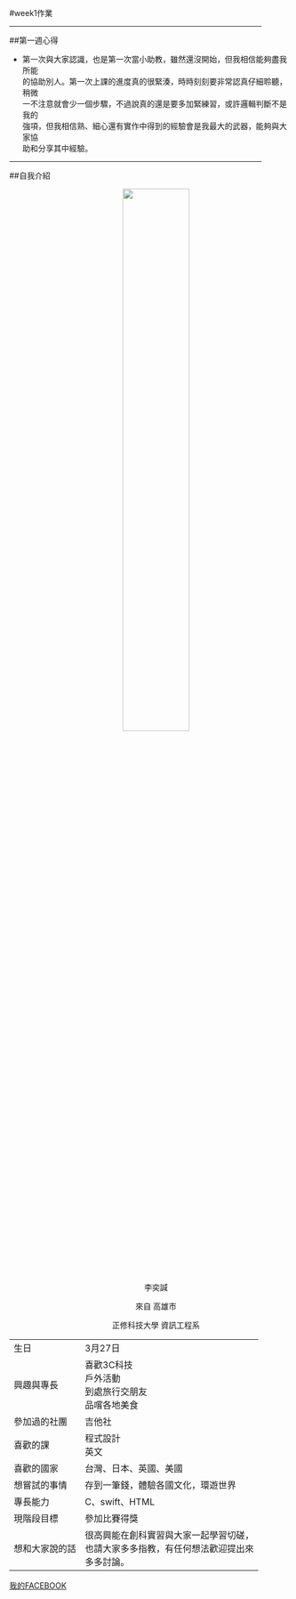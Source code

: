 #week1作業
<!--我是分隔線-->

<hr size="5" align="center" noshade width="90%" color="0000ff">
##第一週心得

*   第一次與大家認識，也是第一次當小助教，雖然還沒開始，但我相信能夠盡我所能<br>
    的協助別人。第一次上課的進度真的很緊湊，時時刻刻要非常認真仔細聆聽，稍微<br>
    一不注意就會少一個步驟，不過說真的還是要多加緊練習，或許邏輯判斷不是我的<br>
    強項，但我相信熟、細心還有實作中得到的經驗會是我最大的武器，能夠與大家協<br>
    助和分享其中經驗。
<!--我是分隔線-->

<hr size="5" align="center" noshade width="90%" color="0000ff">
##自我介紹
<ul>
   <div align="center"><img src=https://goo.gl/OTEM1M height="50%" width="50%" /><p>
		李奕諴<p>
        來自 高雄市<p>
        正修科技大學 資訊工程系
    </div>

</ul>
<center>
<table border=0 width=450>
<tr>
    <td>生日</td>
    <td>3月27日</td>
<tr>
    <td>興趣與專長</td>
    <td>
        喜歡3C科技<br>
        戶外活動<br>
        到處旅行交朋友<br>
        品嚐各地美食
    </td>
<tr>
    <td>參加過的社團</td>
    <td>吉他社</td>
<tr>
    <td>喜歡的課</td>
    <td>
        程式設計<br>
        英文
    </td>
<tr>
    <td>喜歡的國家</td>
    <td>台灣、日本、英國、美國</td>
<tr>
    <td>想嘗試的事情</td>
    <td>存到一筆錢，體驗各國文化，環遊世界</td>
<tr>
    <td>專長能力</td>
    <td>C、swift、HTML</td>
<tr>
    <td>現階段目標</td>
    <td>參加比賽得獎</td>
<tr>
    <td>想和大家說的話</td>
    <td>
        很高興能在創科實習與大家一起學習切磋，<br>
        也請大家多多指教，有任何想法歡迎提出來<br>
        多多討論。
    </td>

</table>
</center>

[我的FACEBOOK](http://goo.gl/QCKEUc)
<!--這是註解-->
